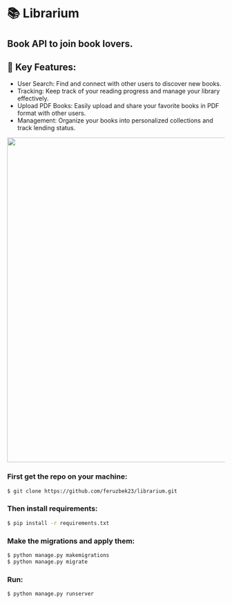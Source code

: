 # 📚 Librarium
## Book API to join **book lovers**.

## 🔑 Key Features:
- User Search: Find and connect with other users to discover new books.
- Tracking: Keep track of your reading progress and manage your library effectively.
- Upload PDF Books: Easily upload and share your favorite books in PDF format with other users.
- Management: Organize your books into personalized collections and track lending status.

<p align="center">
 <img src="https://github.com/feruzbek23/librarium/blob/main/book.png" width="750">
</p>

### First get the repo on your machine:
```bash
$ git clone https://github.com/feruzbek23/librarium.git
```


### Then install requirements:
```bash
$ pip install -r requirements.txt
```

### Make the migrations and apply them:
```bash
$ python manage.py makemigrations
$ python manage.py migrate
```

### Run:
```bash
$ python manage.py runserver
```
